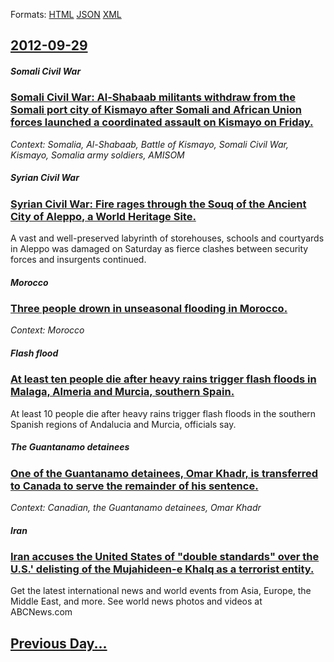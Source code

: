 
Formats: [HTML](2012/09/29/index.html)  [JSON](2012/09/29/index.json)  [XML](2012/09/29/index.xml)  

## [2012-09-29](/news/2012/09/29/index.md)

##### Somali Civil War
### [Somali Civil War: Al-Shabaab militants withdraw from the Somali port city of Kismayo after Somali and African Union forces launched a coordinated assault on Kismayo on Friday. ](/news/2012/09/29/somali-civil-war-al-shabaab-militants-withdraw-from-the-somali-port-city-of-kismayo-after-somali-and-african-union-forces-launched-a-coordi.md)
_Context: Somalia, Al-Shabaab, Battle of Kismayo, Somali Civil War, Kismayo, Somalia army soldiers, AMISOM_

##### Syrian Civil War
### [Syrian Civil War: Fire rages through the Souq of the Ancient City of Aleppo, a World Heritage Site. ](/news/2012/09/29/syrian-civil-war-fire-rages-through-the-souq-of-the-ancient-city-of-aleppo-a-world-heritage-site.md)
A vast and well-preserved labyrinth of storehouses, schools and courtyards in Aleppo was damaged on Saturday as fierce clashes between security forces and insurgents continued.

##### Morocco
### [Three people drown in unseasonal flooding in Morocco. ](/news/2012/09/29/three-people-drown-in-unseasonal-flooding-in-morocco.md)
_Context: Morocco_

##### Flash flood
### [At least ten people die after heavy rains trigger flash floods in Malaga, Almeria and Murcia, southern Spain. ](/news/2012/09/29/at-least-ten-people-die-after-heavy-rains-trigger-flash-floods-in-malaga-almeria-and-murcia-southern-spain.md)
At least 10 people die after heavy rains trigger flash floods in the southern Spanish regions of Andalucia and Murcia, officials say.

##### The Guantanamo detainees
### [One of the Guantanamo detainees, Omar Khadr, is transferred to Canada to serve the remainder of his sentence. ](/news/2012/09/29/one-of-the-guantanamo-detainees-omar-khadr-is-transferred-to-canada-to-serve-the-remainder-of-his-sentence.md)
_Context: Canadian, the Guantanamo detainees, Omar Khadr_

##### Iran
### [Iran accuses the United States of "double standards" over the U.S.' delisting of the Mujahideen-e Khalq as a terrorist entity. ](/news/2012/09/29/iran-accuses-the-united-states-of-double-standards-over-the-u-s-delisting-of-the-mujahideen-e-khalq-as-a-terrorist-entity.md)
Get the latest international news and world events from Asia, Europe, the Middle East, and more. See world news photos and videos at ABCNews.com

## [Previous Day...](/news/2012/09/28/index.md)

